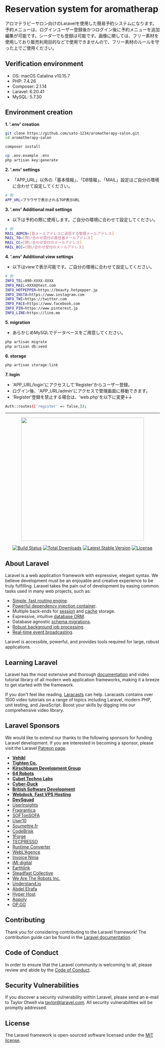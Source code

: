 # Reservation system for aromatherap
アロマテラピーサロン向けのLaravelを使用した簡易予約システムになります。予約メニューは、ログインユーザー登録後かつログイン後に予約メニューを追加編集が可能です。シーダーでも登録は可能です。画像に関しては、フリー素材を使用しており販売利用目的などで使用できませんので、フリー素材のルールを守った上でご使用ください。

## Verification environment
* OS: macOS Catalina v10.15.7
* PHP: 7.4.26
* Composer: 2.1.14
* Laravel: 6.20.41
* MySQL: 5.7.30

## Environment creation
**1. '.env' creation**
```bash
git clone https://github.com/sato-1234/aromatherapy-salon.git
cd aromatherapy-salon

composer install

cp .env.example .env
php artisan key:generate
```
**2. '.env' settings**
* 「APP_URL」以外の「基本情報」、「DB情報」、「MAIL」設定はご自分の環境に合わせて設定してください。
```bash
# 例
APP_URL=ブラウザで表示されるTOP表示URL
```
**3. '.env' Additional mail settings**
* 以下は予約の際に使用します。ご自分の環境に合わせて設定してください。
```bash
# 例
MAIL_ADMIN=[各メールアドレスに送信する管理メールアドレス]
MAIL_TO=[問い合わせ受付の責任者メールアドレス]
MAIL_CC=[問い合わせ受付のメールアドレス]
MAIL_BCC=[問い合わせ受付のメールアドレス]
```
**4. '.env' Additional view settings**
* 以下はviewで表示可能です。ご自分の環境に合わせて設定してください。
```bash
# 例
INFO_TEL=090-XXXX-XXXX
INFO_MAIL=XXXX@test.com
INFO_HOTPEPPER=https://beauty.hotpepper.jp
INFO_INSTA=https://www.instagram.com
INFO_TWI=https://twitter.com
INFO_FACE=https://www.facebook.com
INFO_PIN=https://www.pinterest.jp
INFO_LINE=https://line.me
```
**5. migration**
* あらかじめMySQLでデータベースをご用意してください。
```bash
php artisan migrate
php artisan db:seed
```
**6. storage**
```bash
php artisan storage:link
```
**7. login**
* 'APP_URL/login'にアクセスして'Register'からユーザー登録。
* ログイン後、'APP_URL/admin'にアクセスで管理画面に移動できます。
* 'Register'登録を禁止する場合は、'web.php'を以下に変更↓↓
```bash
Auth::routes(['register' => false,]);
```

***

<p align="center"><a href="https://laravel.com" target="_blank"><img src="https://raw.githubusercontent.com/laravel/art/master/logo-lockup/5%20SVG/2%20CMYK/1%20Full%20Color/laravel-logolockup-cmyk-red.svg" width="400"></a></p>

<p align="center">
<a href="https://travis-ci.org/laravel/framework"><img src="https://travis-ci.org/laravel/framework.svg" alt="Build Status"></a>
<a href="https://packagist.org/packages/laravel/framework"><img src="https://poser.pugx.org/laravel/framework/d/total.svg" alt="Total Downloads"></a>
<a href="https://packagist.org/packages/laravel/framework"><img src="https://poser.pugx.org/laravel/framework/v/stable.svg" alt="Latest Stable Version"></a>
<a href="https://packagist.org/packages/laravel/framework"><img src="https://poser.pugx.org/laravel/framework/license.svg" alt="License"></a>
</p>

## About Laravel

Laravel is a web application framework with expressive, elegant syntax. We believe development must be an enjoyable and creative experience to be truly fulfilling. Laravel takes the pain out of development by easing common tasks used in many web projects, such as:

- [Simple, fast routing engine](https://laravel.com/docs/routing).
- [Powerful dependency injection container](https://laravel.com/docs/container).
- Multiple back-ends for [session](https://laravel.com/docs/session) and [cache](https://laravel.com/docs/cache) storage.
- Expressive, intuitive [database ORM](https://laravel.com/docs/eloquent).
- Database agnostic [schema migrations](https://laravel.com/docs/migrations).
- [Robust background job processing](https://laravel.com/docs/queues).
- [Real-time event broadcasting](https://laravel.com/docs/broadcasting).

Laravel is accessible, powerful, and provides tools required for large, robust applications.

## Learning Laravel

Laravel has the most extensive and thorough [documentation](https://laravel.com/docs) and video tutorial library of all modern web application frameworks, making it a breeze to get started with the framework.

If you don't feel like reading, [Laracasts](https://laracasts.com) can help. Laracasts contains over 1500 video tutorials on a range of topics including Laravel, modern PHP, unit testing, and JavaScript. Boost your skills by digging into our comprehensive video library.

## Laravel Sponsors

We would like to extend our thanks to the following sponsors for funding Laravel development. If you are interested in becoming a sponsor, please visit the Laravel [Patreon page](https://patreon.com/taylorotwell).

- **[Vehikl](https://vehikl.com/)**
- **[Tighten Co.](https://tighten.co)**
- **[Kirschbaum Development Group](https://kirschbaumdevelopment.com)**
- **[64 Robots](https://64robots.com)**
- **[Cubet Techno Labs](https://cubettech.com)**
- **[Cyber-Duck](https://cyber-duck.co.uk)**
- **[British Software Development](https://www.britishsoftware.co)**
- **[Webdock, Fast VPS Hosting](https://www.webdock.io/en)**
- **[DevSquad](https://devsquad.com)**
- [UserInsights](https://userinsights.com)
- [Fragrantica](https://www.fragrantica.com)
- [SOFTonSOFA](https://softonsofa.com/)
- [User10](https://user10.com)
- [Soumettre.fr](https://soumettre.fr/)
- [CodeBrisk](https://codebrisk.com)
- [1Forge](https://1forge.com)
- [TECPRESSO](https://tecpresso.co.jp/)
- [Runtime Converter](http://runtimeconverter.com/)
- [WebL'Agence](https://weblagence.com/)
- [Invoice Ninja](https://www.invoiceninja.com)
- [iMi digital](https://www.imi-digital.de/)
- [Earthlink](https://www.earthlink.ro/)
- [Steadfast Collective](https://steadfastcollective.com/)
- [We Are The Robots Inc.](https://watr.mx/)
- [Understand.io](https://www.understand.io/)
- [Abdel Elrafa](https://abdelelrafa.com)
- [Hyper Host](https://hyper.host)
- [Appoly](https://www.appoly.co.uk)
- [OP.GG](https://op.gg)

## Contributing

Thank you for considering contributing to the Laravel framework! The contribution guide can be found in the [Laravel documentation](https://laravel.com/docs/contributions).

## Code of Conduct

In order to ensure that the Laravel community is welcoming to all, please review and abide by the [Code of Conduct](https://laravel.com/docs/contributions#code-of-conduct).

## Security Vulnerabilities

If you discover a security vulnerability within Laravel, please send an e-mail to Taylor Otwell via [taylor@laravel.com](mailto:taylor@laravel.com). All security vulnerabilities will be promptly addressed.

## License

The Laravel framework is open-sourced software licensed under the [MIT license](https://opensource.org/licenses/MIT).
